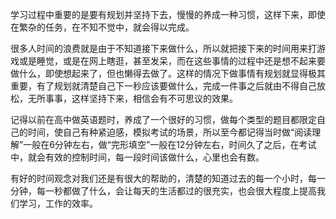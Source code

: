 学习过程中重要的是要有规划并坚持下去，慢慢的养成一种习惯，这样下来，即使在繁杂的任务，在不知不觉中，就会得以完成。

很多人时间的浪费就是由于不知道接下来做什么，所以就把接下来的时间用来打游戏或是睡觉，或是在网上瞎逛，甚至发呆，而在这些事情的过程中还是想不起来要做什么，即使想起来了，但也懒得去做了。这样的情况下做事情有规划就显得极其重要，有了规划就清楚自己下一秒应该要做什么，完成一件事之后就由不得自己放松，无所事事，这样坚持下来，相信会有不可思议的效果。

记得以前在高中做英语题时，养成了一个很好的习惯，做每个类型的题目都限定自己的时间，使自己有种紧迫感，模拟考试的场景，所以至今都记得当时做“阅读理解”一般在6分钟左右，做“完形填空”一般在12分钟左右，时间久了之后，在考试中，就会有效的控制时间，每一段时间该做什么，心里也会有数。

有好的时间观念对我们还是有很大的帮助的，清楚的知道过去的每一个小时，每一分钟，每一秒都做了什么，会让每天的生活都过的很充实，也会很大程度上提高我们学习，工作的效率。